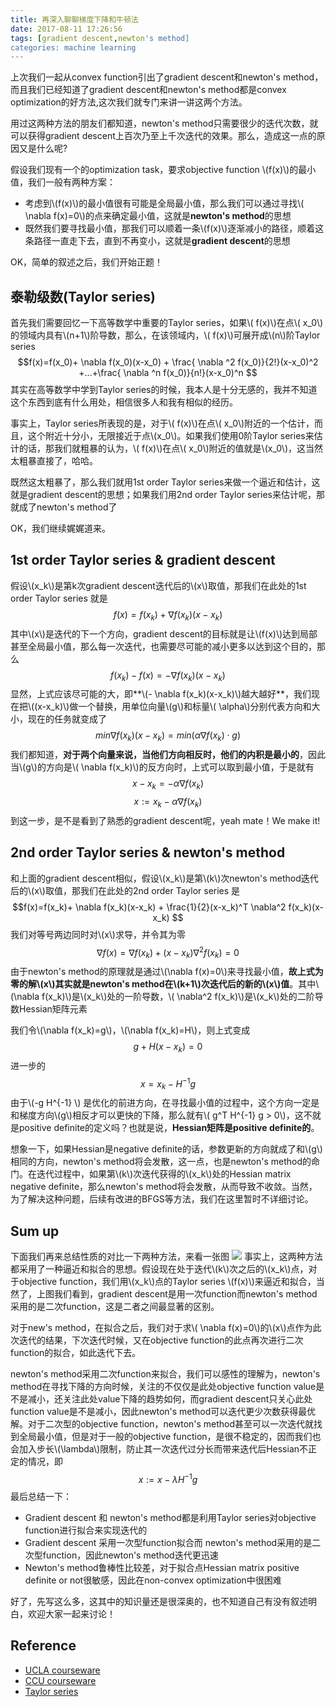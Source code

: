 ```yaml
---
title: 再深入聊聊梯度下降和牛顿法
date: 2017-08-11 17:26:56
tags: [gradient descent,newton's method]
categories: machine learning
---
```

上次我们一起从convex function引出了gradient descent和newton's method，而且我们已经知道了gradient descent和newton's method都是convex optimization的好方法,这次我们就专门来讲一讲这两个方法。

用过这两种方法的朋友们都知道，newton's method只需要很少的迭代次数，就可以获得gradient descent上百次乃至上千次迭代的效果。那么，造成这一点的原因又是什么呢?

假设我们现有一个的optimization task，要求objective function \\(f(x)\\)的最小值，我们一般有两种方案：
* 考虑到\\(f(x)\\)的最小值很有可能是全局最小值，那么我们可以通过寻找\\( \nabla f(x)=0\\)的点来确定最小值，这就是**newton's method**的思想
* 既然我们要寻找最小值，那我们可以顺着一条\\(f(x)\\)逐渐减小的路径，顺着这条路径一直走下去，直到不再变小，这就是**gradient descent**的思想

OK，简单的叙述之后，我们开始正题！
<!--more-->

## 泰勒级数(Taylor series)
首先我们需要回忆一下高等数学中重要的Taylor series，如果\\( f(x)\\)在点\\( x_0\\)的领域内具有\\(n+1\\)阶导数，那么，在该领域内，\\( f(x)\\)可展开成\\(n\\)阶Taylor series
$$f(x)=f(x_0)+ \nabla f(x_0)(x-x_0) + \frac{ \nabla ^2 f(x_0)}{2!}(x-x_0)^2 +...+\frac{ \nabla ^n f(x_0)}{n!}(x-x_0)^n $$
其实在高等数学中学到Taylor series的时候，我本人是十分无感的，我并不知道这个东西到底有什么用处，相信很多人和我有相似的经历。

事实上，Taylor series所表现的是，对于\\( f(x)\\)在点\\( x_0\\)附近的一个估计，而且，这个附近十分小，无限接近于点\\(x_0\\)。如果我们使用0阶Taylor series来估计的话，那我们就粗暴的认为，\\( f(x)\\)在点\\( x_0\\)附近的值就是\\(x_0\\)，这当然太粗暴直接了，哈哈。

既然这太粗暴了，那么我们就用1st order Taylor series来做一个逼近和估计，这就是gradient descent的思想；如果我们用2nd order Taylor series来估计呢，那就成了newton's method了

OK，我们继续娓娓道来。

## 1st order Taylor series & gradient descent
假设\\(x_k\\)是第k次gradient descent迭代后的\\(x\\)取值，那我们在此处的1st order Taylor series 就是
$$f(x)=f(x_k)+ \nabla f(x_k)(x-x_k)$$
其中\\(x\\)是迭代的下一个方向，gradient descent的目标就是让\\(f(x)\\)达到局部甚至全局最小值，那么每一次迭代，也需要尽可能的减小更多以达到这个目的，那么
$$f(x_k)-f(x)=- \nabla f(x_k)(x-x_k)$$
显然，上式应该尽可能的大，即**\\(- \nabla f(x_k)(x-x_k)\\)越大越好**，我们现在把\\((x-x_k)\\)做一个替换，用单位向量\\(g\\)和标量\\( \alpha\\)分别代表方向和大小，现在的任务就变成了
$$min \nabla f(x_k)(x-x_k) = min( \alpha \nabla f(x_k)⋅g)$$
我们都知道，**对于两个向量来说，当他们方向相反时，他们的内积是最小的**，因此当\\(g\\)的方向是\\( \nabla f(x_k)\\)的反方向时，上式可以取到最小值，于是就有
$$x-x_k=- \alpha \nabla f(x_k)$$
$$x:=x_k- \alpha \nabla f(x_k)$$
到这一步，是不是看到了熟悉的gradient descent呢，yeah mate！We make it!
## 2nd order Taylor series & newton's method
和上面的gradient descent相似，假设\\(x_k\\)是第\\(k\\)次newton's method迭代后的\\(x\\)取值，那我们在此处的2nd order Taylor series 是
$$f(x)=f(x_k)+ \nabla f(x_k)(x-x_k) + \frac{1}{2}(x-x_k)^T \nabla^2 f(x_k)(x-x_k) $$
我们对等号两边同时对\\(x\\)求导，并令其为零
$$ \nabla f(x) = \nabla f(x_k) + (x-x_k) \nabla^2 f(x_k)=0$$
由于newton's method的原理就是通过\\(\nabla f(x)=0\\)来寻找最小值，**故上式为零的解\\(x\\)其实就是newton's method在\\(k+1\\)次迭代后的新的\\(x\\)值**。其中\\(\nabla f(x_k)\\)是\\(x_k\\)处的一阶导数，\\( \nabla^2 f(x_k)\\)是\\(x_k\\)处的二阶导数Hessian矩阵元素

我们令\\(\nabla f(x_k)=g\\)，\\(\nabla f(x_k)=H\\)，则上式变成
$$g+H(x-x_k)=0$$
进一步的
$$x=x_k-H^{-1}g$$
由于\\(-g H^{-1} \\) 是优化的前进方向，在寻找最小值的过程中，这个方向一定是和梯度方向\\(g\\)相反才可以更快的下降，那么就有\\( g^T H^{-1} g > 0\\)，这不就是positive definite的定义吗？也就是说，**Hessian矩阵是positive definite的**。

想象一下，如果Hessian是negative definite的话，参数更新的方向就成了和\\(g\\)相同的方向，newton's method将会发散，这一点，也是newton's method的命门。在迭代过程中，如果第\\(k\\)次迭代获得的\\(x_k\\)处的Hessian matrix negative definite，那么newton's method将会发散，从而导致不收敛。当然，为了解决这种问题，后续有改进的BFGS等方法，我们在这里暂时不详细讨论。
## Sum up
下面我们再来总结性质的对比一下两种方法，来看一张图
![](http://otmy7guvn.bkt.clouddn.com/blog/2/2-1.png) 
事实上，这两种方法都采用了一种逼近和拟合的思想。假设现在处于迭代\\(k\\)次之后的\\(x_k\\)点，对于objective function，我们用\\(x_k\\)点的Taylor series \\(f(x)\\)来逼近和拟合，当然了，上图我们看到，gradient descent是用一次function而newton's method采用的是二次function，这是二者之间最显著的区别。

对于new's method，在拟合之后，我们对于求\\( \nabla f(x)=0\\)的\\(x\\)点作为此次迭代的结果，下次迭代时候，又在objective function的此点再次进行二次function的拟合，如此迭代下去。

newton's method采用二次function来拟合，我们可以感性的理解为，newton's method在寻找下降的方向时候，关注的不仅仅是此处objective function value是不是减小，还关注此处value下降的趋势如何，而gradient descent只关心此处function value是不是减小，因此newton's method可以迭代更少次数获得最优解。对于二次型的objective function，newton's method甚至可以一次迭代就找到全局最小值，但是对于一般的objective function，是很不稳定的，因而我们也会加入步长\\(\lambda\\)限制，防止其一次迭代过分长而带来迭代后Hessian不正定的情况，即
$$x:=x- \lambda H^{-1} g$$
最后总结一下：
* Gradient descent 和 newton's method都是利用Taylor series对objective function进行拟合来实现迭代的
* Gradient descent 采用一次型function拟合而 newton's method采用的是二次型function，因此newton's method迭代更迅速
* Newton's method鲁棒性比较差，对于拟合点Hessian matrix positive definite or not很敏感，因此在non-convex optimization中很困难

好了，先写这么多，这其中的知识量还是很深奥的，也不知道自己有没有叙述明白，欢迎大家一起来讨论！
## Reference
* [UCLA courseware](http://www.math.ucla.edu/~biskup/164.2.14f/PDFs/recursions.pdf)
* [CCU courseware](https://www.cs.ccu.edu.tw/~wtchu/courses/2014s_OPT/Lectures/Chapter%209%20Newton%27s%20Method.pdf)
* [Taylor series](https://en.wikipedia.org/wiki/Taylor_series)
